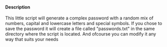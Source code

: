 #### Description

This little script will generate a complex password with a random mix of numbers, capital and lowercase letters and special symbols.
If you chose to save the password it will create a file called "passwords.txt" in the same directory where the script is located.
And ofcourse you can modify it any way that suits your needs